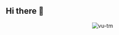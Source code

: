 ## Hi there 👋
<p align="center"> 
	<img src="https://komarev.com/ghpvc/?username=vu-tm&label=Profile%20views&color=0e75b6&style=flat-square" alt="vu-tm" /> 
</p>
